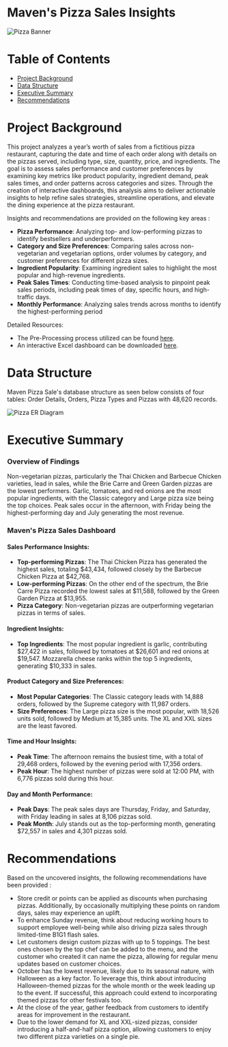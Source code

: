 # Maven's Pizza Sales Insights

![Pizza Banner](https://github.com/user-attachments/assets/190fced6-a2a6-4382-919f-3d89de89cddf)

# Table of Contents
* [Project Background](#project-background)
* [Data Structure](#data-structure)
* [Executive Summary](#executive-summary)
* [Recommendations](#recommendations)

# Project Background 
This project analyzes a year’s worth of sales from a fictitious pizza restaurant, capturing the date and time of each order along with details on the pizzas served, including type, size, quantity, price, and ingredients. The goal is to assess sales performance and customer preferences by examining key metrics like product popularity, ingredient demand, peak sales times, and order patterns across categories and sizes. Through the creation of interactive dashboards, this analysis aims to deliver actionable insights to help refine sales strategies, streamline operations, and elevate the dining experience at the pizza restaurant.

Insights and recommendations are provided on the following key areas : 

- **Pizza Performance**: Analyzing top- and low-performing pizzas to identify bestsellers and underperformers.
- **Category and Size Preferences**: Comparing sales across non-vegetarian and vegetarian options, order volumes by category, and customer preferences for different pizza sizes.
- **Ingredient Popularity**: Examining ingredient sales to highlight the most popular and high-revenue ingredients.
- **Peak Sales Times**: Conducting time-based analysis to pinpoint peak sales periods, including peak times of day, specific hours, and high-traffic days.
- **Monthly Performance**: Analyzing sales trends across months to identify the highest-performing period

Detailed Resources: 

- The Pre-Processing process utilized can be found [here](https://github.com/karlyndiary/Mavens-Pizza-Sales-Insight/blob/main/Queries%20%26%20Insight/%5B01%5D%20Main%20Query.sql). 
- An interactive Excel dashboard can be downloaded [here](https://github.com/karlyndiary/Mavens-Pizza-Sales-Insight/blob/main/Maven%20Pizza%20Sales%20Insight%20Dashboard.xlsx).

# Data Structure

Maven Pizza Sale's database structure as seen below consists of four tables: Order Details, Orders, Pizza Types and Pizzas with 48,620 records.

![Pizza ER Diagram](https://user-images.githubusercontent.com/116041695/234453942-3df6eb5c-52cb-4386-a385-bec29cd8e060.png)

# Executive Summary 

### Overview of Findings 

Non-vegetarian pizzas, particularly the Thai Chicken and Barbecue Chicken varieties, lead in sales, while the Brie Carre and Green Garden pizzas are the lowest performers. Garlic, tomatoes, and red onions are the most popular ingredients, with the Classic category and Large pizza size being the top choices. Peak sales occur in the afternoon, with Friday being the highest-performing day and July generating the most revenue.


### Maven's Pizza Sales Dashboard

#### Sales Performance Insights:
- **Top-performing Pizzas**: The Thai Chicken Pizza has generated the highest sales, totaling $43,434, followed closely by the Barbecue Chicken Pizza at $42,768.
- **Low-performing Pizzas**: On the other end of the spectrum, the Brie Carre Pizza recorded the lowest sales at $11,588, followed by the Green Garden Pizza at $13,955.
- **Pizza Category**: Non-vegetarian pizzas are outperforming vegetarian pizzas in terms of sales.
#### Ingredient Insights:
- **Top Ingredients**: The most popular ingredient is garlic, contributing $27,422 in sales, followed by tomatoes at $26,601 and red onions at $19,547. Mozzarella cheese ranks within the top 5 ingredients, generating $10,333 in sales.
#### Product Category and Size Preferences:
- **Most Popular Categories**: The Classic category leads with 14,888 orders, followed by the Supreme category with 11,987 orders.
- **Size Preferences**: The Large pizza size is the most popular, with 18,526 units sold, followed by Medium at 15,385 units. The XL and XXL sizes are the least favored.
#### Time and Hour Insights:
- **Peak Time**: The afternoon remains the busiest time, with a total of 29,468 orders, followed by the evening period with 17,356 orders.
- **Peak Hour**: The highest number of pizzas were sold at 12:00 PM, with 6,776 pizzas sold during this hour.
#### Day and Month Performance:
- **Peak Days**: The peak sales days are Thursday, Friday, and Saturday, with Friday leading in sales at 8,106 pizzas sold.
- **Peak Month**: July stands out as the top-performing month, generating $72,557 in sales and 4,301 pizzas sold.



# Recommendations

Based on the uncovered insights, the following recommendations have been provided : 

- Store credit or points can be applied as discounts when purchasing pizzas. Additionally, by occasionally multiplying these points on random days, sales may experience an uplift.
- To enhance Sunday revenue, think about reducing working hours to support employee well-being while also driving pizza sales through limited-time B1G1 flash sales.
- Let customers design custom pizzas with up to 5 toppings. The best ones chosen by the top chef can be added to the menu, and the customer who created it can name the pizza, allowing for regular menu updates based on customer choices.
- October has the lowest revenue, likely due to its seasonal nature, with Halloween as a key factor. To leverage this, think about introducing Halloween-themed pizzas for the whole month or the week leading up to the event. If successful, this approach could extend to incorporating themed pizzas for other festivals too.
- At the close of the year, gather feedback from customers to identify areas for improvement in the restaurant.
- Due to the lower demand for XL and XXL-sized pizzas, consider introducing a half-and-half pizza option, allowing customers to enjoy two different pizza varieties on a single pie.
